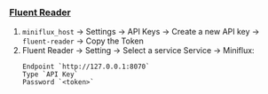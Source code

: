 ### [Fluent Reader](https://github.com/yang991178/fluent-reader)

1. `miniflux_host` → Settings → API Keys → Create a new API key → `fluent-reader` → Copy the Token
2. Fluent Reader → Setting → Select a service Service → Miniflux:
	```
	Endpoint `http://127.0.0.1:8070`
	Type `API Key`
	Password `<token>`
	```